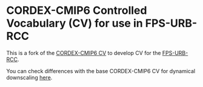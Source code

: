 # CORDEX-CMIP6 Controlled Vocabulary (CV) for use in FPS-URB-RCC

This is a fork of the [CORDEX-CMIP6 CV](https://github.com/WCRP-CORDEX/cordex-cmip6-cv) to develop CV for the [FPS-URB-RCC](https://ms.hereon.de/cordex_fps_urban).

You can check differences with the base CORDEX-CMIP6 CV for dynamical downscaling [here](https://github.com/FPS-URB-RCC/cordex-cmip6-cv/compare/main..fpsurbrcc).
